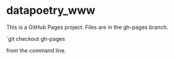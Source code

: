 datapoetry_www
==============

This is a GitHub Pages project. Files are in the gh-pages branch.

`git checkout gh-pages

from the command line.
